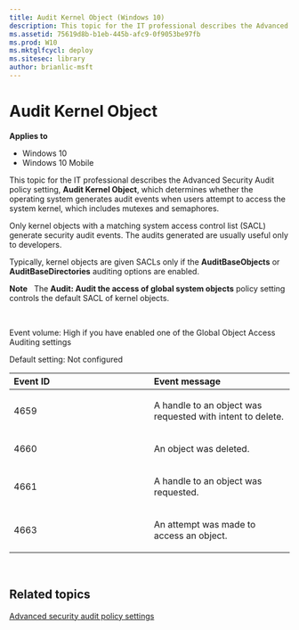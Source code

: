 ```yaml
---
title: Audit Kernel Object (Windows 10)
description: This topic for the IT professional describes the Advanced Security Audit policy setting, Audit Kernel Object, which determines whether the operating system generates audit events when users attempt to access the system kernel, which includes mutexes and semaphores.
ms.assetid: 75619d8b-b1eb-445b-afc9-0f9053be97fb
ms.prod: W10
ms.mktglfcycl: deploy
ms.sitesec: library
author: brianlic-msft
---
```


# Audit Kernel Object


**Applies to**

-   Windows 10
-   Windows 10 Mobile

This topic for the IT professional describes the Advanced Security Audit policy setting, **Audit Kernel Object**, which determines whether the operating system generates audit events when users attempt to access the system kernel, which includes mutexes and semaphores.

Only kernel objects with a matching system access control list (SACL) generate security audit events. The audits generated are usually useful only to developers.

Typically, kernel objects are given SACLs only if the **AuditBaseObjects** or **AuditBaseDirectories** auditing options are enabled.

**Note**  
The **Audit: Audit the access of global system objects** policy setting controls the default SACL of kernel objects.

 

Event volume: High if you have enabled one of the Global Object Access Auditing settings

Default setting: Not configured

<table>
<colgroup>
<col width="50%" />
<col width="50%" />
</colgroup>
<thead>
<tr class="header">
<th align="left">Event ID</th>
<th align="left">Event message</th>
</tr>
</thead>
<tbody>
<tr class="odd">
<td align="left"><p>4659</p></td>
<td align="left"><p>A handle to an object was requested with intent to delete.</p></td>
</tr>
<tr class="even">
<td align="left"><p>4660</p></td>
<td align="left"><p>An object was deleted.</p></td>
</tr>
<tr class="odd">
<td align="left"><p>4661</p></td>
<td align="left"><p>A handle to an object was requested.</p></td>
</tr>
<tr class="even">
<td align="left"><p>4663</p></td>
<td align="left"><p>An attempt was made to access an object.</p></td>
</tr>
</tbody>
</table>

 

## Related topics


[Advanced security audit policy settings](advanced-security-audit-policy-settings.md)

 

 





